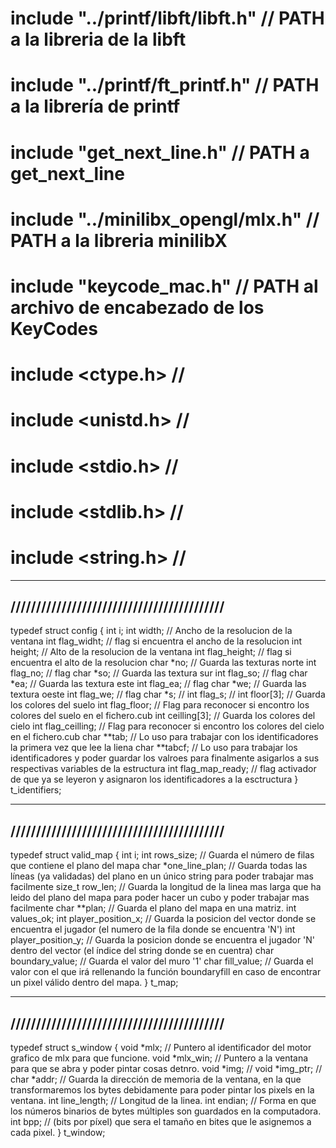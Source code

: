 
# include "../printf/libft/libft.h"		//	PATH a la libreria de la libft
# include "../printf/ft_printf.h"		//	PATH a la librería de printf
# include "get_next_line.h"				//	PATH a get_next_line
# include "../minilibx_opengl/mlx.h"	//	PATH a la libreria minilibX
# include "keycode_mac.h"				//	PATH al archivo de encabezado de los KeyCodes
# include <ctype.h>						//
# include <unistd.h>					//
# include <stdio.h>						//
# include <stdlib.h>					//
# include <string.h>					//



---
//////////////////////////////////////////
---


typedef struct	config
{
	int			i;
	int			width;				//	Ancho de la resolucion de la ventana
	int			flag_widht;			//	flag si encuentra el ancho de la resolucion
	int			height;				//	Alto de la resolucion de la ventana
	int			flag_height;		//	flag si encuentra el alto de la resolucion
	char		*no;				//	Guarda las texturas norte
	int			flag_no;			//	flag
	char		*so;				//	Guarda las textura sur
	int			flag_so;			//	flag
	char		*ea;				//	Guarda las textura este
	int			flag_ea;			//	flag
	char		*we;				//	Guarda las textura oeste
	int			flag_we;			//	flag
	char		*s;					//
	int			flag_s;				//
	int			floor[3];			//	Guarda los colores del suelo
	int			flag_floor;			//	Flag para reconocer si encontro los colores del suelo en el fichero.cub
	int			ceilling[3];		//	Guarda los colores del cielo
	int			flag_ceilling;		//	Flag para reconocer si encontro los colores del cielo en el fichero.cub
	char		**tab;				//	Lo uso para trabajar con los identificadores la primera vez que lee la liena
	char		**tabcf;			//	Lo uso para trabajar los identificadores y poder guardar los valroes para finalmente asigarlos a sus respectivas variables de la estructura
	int			flag_map_ready; 	//	flag activador de que ya se leyeron y asignaron los identificadores a la esctructura
}								t_identifiers;


---
//////////////////////////////////////////
---




typedef	struct	valid_map
{
	int			i;
	int			rows_size;	 				//	Guarda el número de filas que contiene el plano del mapa
	char		*one_line_plan;				//	Guarda todas las líneas (ya validadas) del plano en un único string para poder trabajar mas facilmente
	size_t	row_len;						//	Guarda la longitud de la linea mas larga que ha leido del plano del mapa para poder hacer un cubo y poder trabajar mas facilmente
	char		**plan;						//	Guarda el plano del mapa en una matriz.
	int			values_ok;
	int			player_position_x;			//	Guarda la posicion del vector donde se encuentra el jugador (el numero de la fila donde se encuentra 'N')
	int			player_position_y;			//	Guarda la posicion donde se encuentra el jugador 'N' dentro del vector (el índice del string donde se en cuentra)
	char		boundary_value;				//	Guarda el valor del muro '1'
	char		fill_value;					//	Guarda el valor con el que irá rellenando la función boundaryfill en caso de encontrar un pixel válido dentro del mapa.
}								t_map;




---
//////////////////////////////////////////
---



typedef struct	s_window
{
	void	*mlx;						//	Puntero al identificador del motor grafico de mlx para que funcione.
	void	*mlx_win;					//	Puntero a la ventana para que se abra y poder pintar cosas detnro.
	void	*img;						//
	void	*img_ptr;					//
	char 	*addr;						//	Guarda la dirección de memoria de la ventana, en la que transformaremos los bytes debidamente para poder pintar los pixels en la ventana.
	int		line_length;				//	Longitud de la linea.
	int		endian;						//	Forma en que los números binarios de bytes múltiples son guardados en la computadora.
	int		bpp;						//	 (bits por píxel) que sera el tamaño en bites que le asignemos a cada pixel.
}								t_window;
